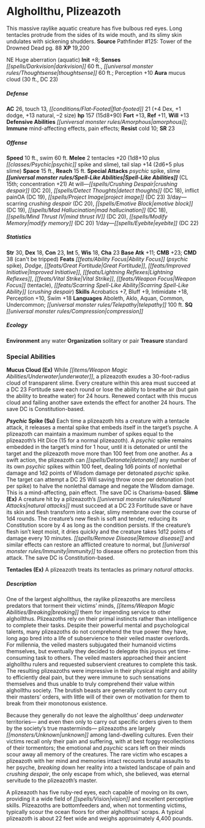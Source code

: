 ﻿---
cssclass: [monsters]
title1: Alghollthu, Plizeazoth
desc_short: This massive raylike aquatic creature has five bulbous red eyes. Long
  tentacles protrude from the sides of its wide mouth, and its slimy skin undulates
  with sickening shudders.
title2: Plizeazoth
CR: 12
sources:
- name: 'Pathfinder #125: Tower of the Drowned Dead'
  page: 88
  link: http://paizo.com/products/btpy9xa1?Pathfinder-Adventure-Path-125-Tower-of-the-Drowned-Dead
XP: 19200
alignment: NE
size: Huge
type: aberration
subtypes:
- aquatic
initiative:
  bonus: 8
senses:
  darkvision: 60
  thoughtsense: 60
auras:
- name: mucus cloud
  radius: 30
  DC: 23
AC:
  AC: 26
  touch: 13
  flat_footed: 21
  components:
    dex: 4
    dodge: 1
    natural: 13
    size: -2
HP:
  HP: 157
  long: 15d8+90
saves:
  fort: 13
  ref: 11
  will: 13
defensive_abilities:
- amorphous
immunities:
- mind-affecting effects
- pain effects
resistances:
  cold: 10
SR: 23
speeds:
  base: 10
  swim: 60
attacks:
  melee:
  - - text: 2 tentacles +20 (1d8+10 plus psychic spike and slime)
      entries:
      - - damage: 1d8+10
        - effect: psychic spike
        - effect: slime
      count: 2
      attack: tentacles
      bonus:
      - 20
    - text: tail slap +14 (2d6+5 plus slime)
      entries:
      - - damage: 2d6+5
        - effect: slime
      attack: tail slap
      bonus:
      - 14
  special:
  - psychic spike
  - slime
space: 15
reach: 15
spell_like_abilities:
  entries:
  - name: crushing despair
    source: default
    freq: At will
    DC: 20
  - name: detect thoughts
    source: default
    freq: At will
    DC: 18
  - name: inflict painOA
    source: default
    freq: At will
    DC: 19
  - name: project image
    source: default
    freq: At will
    DC: 23
  - name: scarring crushing despair
    source: default
    freq: 3/day
    DC: 20
  - name: emotive block
    source: default
    freq: 3/day
    DC: 19
  - name: mad hallucination
    source: default
    freq: 3/day
    DC: 18
  - name: mind thrust IV
    source: default
    freq: 3/day
    DC: 20
  - name: modify memory
    source: default
    freq: 3/day
    DC: 20
  - name: eyebite
    source: default
    freq: 1/day
    DC: 22
  sources:
  - name: default
    CL: 15
    concentration: 21
ability_scores:
  STR: 30
  DEX: 18
  CON: 23
  INT: 5
  WIS: 18
  CHA: 23
BAB: 11
CMB: 23
CMD: 38
CMD_other: can't be tripped
feats:
- name: Ability Focus (psychic spike)
- name: Dodge
- name: Great Fortitude
- name: Improved Initiative
- name: Lightning Reflexes
- name: Vital Strike
- name: Weapon Focus (tentacle)
- name: Scarring Spell-Like Ability (crushing despair)
skills:
  Acrobatics: 7
  Bluff: 9
  Intimidate: 18
  Perception: 10
  Swim: 18
languages:
- Aboleth
- Aklo
- Aquan
- Common
- Undercommon
- telepathy 100 ft.
special_qualities:
- compression
ecology:
  environment: any water
  organization: solitary or pair
  treasure_type: standard
special_abilities:
  Mucus Cloud (Ex): While underwater, a plizeazoth exudes a 30-foot-radius cloud of
    transparent slime. Every creature within this area must succeed at a DC 23 Fortitude
    save each round or lose the ability to breathe air (but gain the ability to breathe
    water) for 24 hours. Renewed contact with this mucus cloud and failing another
    save extends the effect for another 24 hours. The save DC is Constitution-based.
  Psychic Spike (Su): Each time a plizeazoth hits a creature with a tentacle attack,
    it releases a mental spike that embeds itself in the target's psyche. A plizeazoth
    can maintain a maximum number of spikes equal to the plizeazoth's Hit Dice (15
    for a normal plizeazoth). A psychic spike remains embedded in the target's mind
    for 1 hour, until it is detonated or until the target and the plizeazoth move
    more than 100 feet from one another. As a swift action, the plizeazoth can detonate
    any number of its own psychic spikes within 100 feet, dealing 1d6 points of nonlethal
    damage and 1d2 points of Wisdom damage per detonated psychic spike. The target
    can attempt a DC 25 Will saving throw once per detonation (not per spike) to halve
    the nonlethal damage and negate the Wisdom damage. This is a mind-affecting, pain
    effect. The save DC is Charisma-based.
  Slime (Ex): A creature hit by a plizeazoth's natural attacks must succeed at a DC
    23 Fortitude save or have its skin and flesh transform into a clear, slimy membrane
    over the course of 1d4 rounds. The creature's new flesh is soft and tender, reducing
    its Constitution score by 4 as long as the condition persists. If the creature's
    flesh isn't kept moist, it dries quickly and the creature takes 1d12 points of
    damage every 10 minutes. Remove disease and similar effects can restore an afflicted
    creature to normal, but immunity to disease offers no protection from this attack.
    The save DC is Constitution-based.
  Tentacles (Ex): A plizeazoth treats its tentacles as primary natural attacks.
desc_long: |-
  One of the largest alghollthus, the raylike plizeazoths are merciless predators that torment their victims' minds, breaking them for impending service to other alghollthus. Plizeazoths rely on their primal instincts rather than intelligence to complete their tasks. Despite their powerful mental and psychological talents, many plizeazoths do not comprehend the true power they have, long ago bred into a life of subservience to their veiled master overlords. For millennia, the veiled masters subjugated their humanoid victims themselves, but eventually they decided to delegate this joyous yet time-consuming task to others. The veiled masters approached their ancient alghollthu rulers and requested subservient creatures to complete this task. The resulting plizeazoths were impressive in their physical might and ability to efficiently deal pain, but they were immune to such sensations themselves and thus unable to truly comprehend their value within alghollthu society. The brutish beasts are generally content to carry out their masters' orders, with little will of their own or motivation for them to break from their monotonous existence.

   Because they generally do not leave the alghollthus' deep underwater territories- and even then only to carry out specific orders given to them by the society's true masterminds- plizeazoths are largely unknown among land-dwelling cultures. Even their victims recall only their pain and suffering, with at best foggy recollections of their tormentors; the emotional and psychic scars left on their minds scour away all memory of the creatures. The rare victim who escapes a plizeazoth with her mind and memories intact recounts brutal assaults to her psyche, breaking down her reality into a twisted landscape of pain and crushing despair, the only escape from which, she believed, was eternal servitude to the plizeazoth's master.

   A plizeazoth has five ruby-red eyes, each capable of moving on its own, providing it a wide field of vision and excellent perceptive skills. Plizeazoths are bottomfeeders and, when not tormenting victims, typically scour the ocean floors for other alghollthus' scraps. A typical plizeazoth is about 22 feet wide and weighs approximately 4,400 pounds.

---

# Alghollthu, Plizeazoth
This massive raylike aquatic creature has five bulbous red eyes. Long tentacles protrude from the sides of its wide mouth, and its slimy skin undulates with sickening shudders.
**Source** Pathfinder #125: Tower of the Drowned Dead pg. 88
**XP** 19,200

NE Huge aberration (aquatic)
**Init** +8; **Senses** _[[spells/Darkvision|darkvision]]_ 60 ft., _[[universal monster rules/Thoughtsense|thoughtsense]]_ 60 ft.; Perception +10
**Aura** mucus cloud (30 ft., DC 23)

##### Defense

**AC** 26, touch 13, _[[conditions/Flat-Footed|flat-footed]]_ 21 (+4 Dex, +1 dodge, +13 natural, –2 size)
**hp** 157 (15d8+90)
**Fort** +13, **Ref** +11, **Will** +13
**Defensive Abilities** _[[universal monster rules/Amorphous|amorphous]]_; **Immune** mind-affecting effects, pain effects; **Resist** cold 10; **SR** 23

##### Offense
**Speed** 10 ft., swim 60 ft.
**Melee** 2 tentacles +20 (1d8+10 plus _[[classes/Psychic|psychic]]_ spike and slime), tail slap +14 (2d6+5 plus slime)
**Space** 15 ft., **Reach** 15 ft.
**Special Attacks** _psychic_ spike, slime
**_[[universal monster rules/Spell-Like Abilities|Spell-Like Abilities]]_** (CL 15th; concentration +21)
At will—_[[spells/Crushing Despair|crushing despair]]_ (DC 20), _[[spells/Detect Thoughts|detect thoughts]]_ (DC 18), inflict painOA (DC 19), _[[spells/Project Image|project image]]_ (DC 23)
3/day—scarring _crushing despair_ (DC 20), _[[spells/Emotive Block|emotive block]]_ (DC 19), _[[spells/Mad Hallucination|mad hallucination]]_ (DC 18), _[[spells/Mind Thrust IV|mind thrust IV]]_ (DC 20), _[[spells/Modify Memory|modify memory]]_ (DC 20)
1/day—_[[spells/Eyebite|eyebite]]_ (DC 22)

##### Statistics
**Str** 30, **Dex** 18, **Con** 23, **Int** 5, **Wis** 18, **Cha** 23
**Base Atk** +11; **CMB** +23; **CMD** 38 (can't be tripped)
**Feats** _[[feats/Ability Focus|Ability Focus]]_ (_psychic_ spike), _Dodge_, _[[feats/Great Fortitude|Great Fortitude]]_, _[[feats/Improved Initiative|Improved Initiative]]_, _[[feats/Lightning Reflexes|Lightning Reflexes]]_, _[[feats/Vital Strike|Vital Strike]]_, _[[feats/Weapon Focus|Weapon Focus]]_ (tentacle), _[[feats/Scarring Spell-Like Ability|Scarring Spell-Like Ability]]_ (_crushing despair_)
**Skills** Acrobatics +7, Bluff +9, Intimidate +18, Perception +10, Swim +18
**Languages** Aboleth, Aklo, Aquan, Common, Undercommon; _[[universal monster rules/Telepathy|telepathy]]_ 100 ft.
**SQ** _[[universal monster rules/Compression|compression]]_

##### Ecology

**Environment** any water
**Organization** solitary or pair
**Treasure** standard

### Special Abilities

**Mucus Cloud (Ex)** While _[[items/Weapon Magic Abilities/Underwater|underwater]]_, a plizeazoth exudes a 30-foot-radius cloud of transparent slime. Every creature within this area must succeed at a DC 23 Fortitude save each round or lose the ability to breathe air (but gain the ability to breathe water) for 24 hours. Renewed contact with this mucus cloud and failing another save extends the effect for another 24 hours. The save DC is Constitution-based.

**_Psychic_ Spike (Su)** Each time a plizeazoth hits a creature with a tentacle attack, it releases a mental spike that embeds itself in the target’s psyche. A plizeazoth can maintain a maximum number of spikes equal to the plizeazoth’s Hit Dice (15 for a normal plizeazoth). A _psychic_ spike remains embedded in the target’s mind for 1 hour, until it is detonated or until the target and the plizeazoth move more than 100 feet from one another. As a swift action, the plizeazoth can _[[spells/Detonate|detonate]]_ any number of its own _psychic_ spikes within 100 feet, dealing 1d6 points of nonlethal damage and 1d2 points of Wisdom damage per detonated _psychic_ spike. The target can attempt a DC 25 Will saving throw once per detonation (not per spike) to halve the nonlethal damage and negate the Wisdom damage. This is a mind-affecting, pain effect. The save DC is Charisma-based.
**Slime (Ex)** A creature hit by a plizeazoth’s _[[universal monster rules/Natural Attacks|natural attacks]]_ must succeed at a DC 23 Fortitude save or have its skin and flesh transform into a clear, slimy membrane over the course of 1d4 rounds. The creature’s new flesh is soft and tender, reducing its Constitution score by 4 as long as the condition persists. If the creature’s flesh isn’t kept moist, it dries quickly and the creature takes 1d12 points of damage every 10 minutes. _[[spells/Remove Disease|Remove disease]]_ and similar effects can restore an afflicted creature to normal, but _[[universal monster rules/Immunity|immunity]]_ to disease offers no protection from this attack. The save DC is Constitution-based.

**Tentacles (Ex)** A plizeazoth treats its tentacles as primary _natural attacks_.

##### Description

One of the largest alghollthus, the raylike plizeazoths are merciless predators that torment their victims’ minds, _[[items/Weapon Magic Abilities/Breaking|breaking]]_ them for impending service to other alghollthus. Plizeazoths rely on their primal instincts rather than intelligence to complete their tasks. Despite their powerful mental and psychological talents, many plizeazoths do not comprehend the true power they have, long ago bred into a life of subservience to their veiled master overlords. For millennia, the veiled masters subjugated their humanoid victims themselves, but eventually they decided to delegate this joyous yet time-consuming task to others. The veiled masters approached their ancient alghollthu rulers and requested subservient creatures to complete this task. The resulting plizeazoths were impressive in their physical might and ability to efficiently deal pain, but they were immune to such sensations themselves and thus unable to truly comprehend their value within alghollthu society. The brutish beasts are generally content to carry out their masters’ orders, with little will of their own or motivation for them to break from their monotonous existence.

Because they generally do not leave the alghollthus’ deep _underwater_ territories— and even then only to carry out specific orders given to them by the society’s true masterminds— plizeazoths are largely _[[monsters/Unknown|unknown]]_ among land-dwelling cultures. Even their victims recall only their pain and suffering, with at best foggy recollections of their tormentors; the emotional and _psychic_ scars left on their minds scour away all memory of the creatures. The rare victim who escapes a plizeazoth with her mind and memories intact recounts brutal assaults to her psyche, _breaking_ down her reality into a twisted landscape of pain and _crushing despair_, the only escape from which, she believed, was eternal servitude to the plizeazoth’s master.

A plizeazoth has five ruby-red eyes, each capable of moving on its own, providing it a wide field of _[[spells/Vision|vision]]_ and excellent perceptive skills. Plizeazoths are bottomfeeders and, when not tormenting victims, typically scour the ocean floors for other alghollthus’ scraps. A typical plizeazoth is about 22 feet wide and weighs approximately 4,400 pounds.